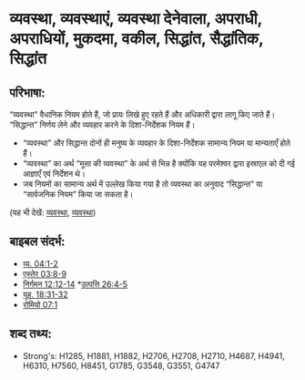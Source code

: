 # व्यवस्था, व्यवस्थाएं, व्यवस्था देनेवाला, अपराधी, अपराधियों, मुकदमा, वकील, सिद्धांत, सैद्धांतिक, सिद्धांत #

## परिभाषा: ##

“व्यवस्था” वैधानिक नियम होते हैं, जो प्रायः लिखे हुए रहते हैं और अधिकारी द्वारा लागू किए जाते हैं। “सिद्धान्त” निर्णय लेने और व्यवहार करने के दिशा-निर्देशक नियम हैं।

* “व्यवस्था” और सिद्धान्त दोनों ही मनुष्य के व्यवहार के दिशा-निर्देशक सामान्य नियम या मान्यताएँ होते हैं।
* “व्यवस्था” का अर्थ “मूसा की व्यवस्था” के अर्थ से भिन्न है क्योंकि यह परमेश्वर द्वारा इस्राएल को दी गई आज्ञाएँ एवं निर्देशन थे।
* जब नियमों का सामान्य अर्थ में उल्लेख किया गया है तो व्यवस्था का अनुवाद “सिद्धान्त” या “सार्वजनिक नियम” किया जा सकता है।  

(यह भी देखें: [व्यवस्था](../other/law.md), [व्यवस्था](../kt/lawofmoses.md))

## बाइबल संदर्भ: ##

* [व्य. 04:1-2](rc://en/tn/help/deu/04/01)
* [एस्तेर 03:8-9](rc://en/tn/help/est/03/08)
* [निर्गमन 12:12-14](rc://en/tn/help/exo/12/12)
*[उत्पत्ति 26:4-5](rc://en/tn/help/gen/26/04)
* [यूह. 18:31-32](rc://en/tn/help/jhn/18/31)
* [रोमियो 07:1](rc://en/tn/help/rom/07/01)

## शब्द तथ्य: ##

* Strong's: H1285, H1881, H1882, H2706, H2708, H2710, H4687, H4941, H6310, H7560, H8451, G1785, G3548, G3551, G4747
